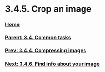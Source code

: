 # 3.4.5. Crop an image

### [Home](./00-home.md)
### [Parent: 3.4. Common tasks](./03-04-00-common-tasks.md)
### [Prev: 3.4.4. Compressing images](./03-04-04-compressing-images.md)
### [Next: 3.4.6. Find info about your image](./03-04-06-find-info-about-your-image.md)
